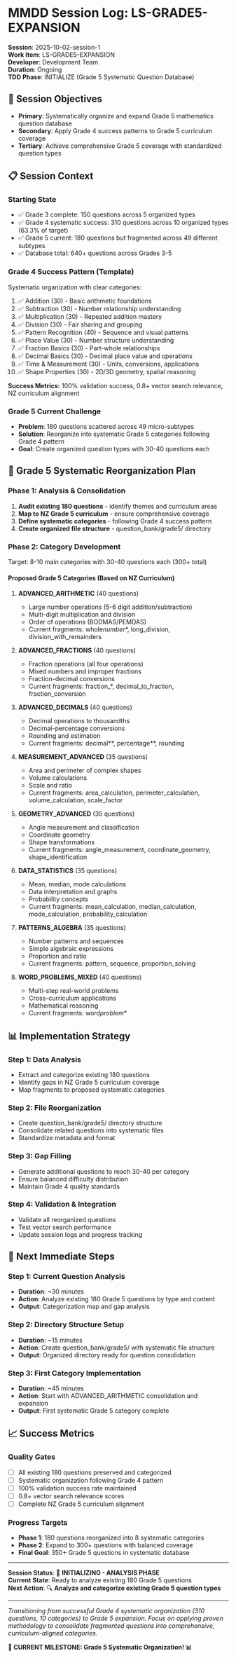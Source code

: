 # MMDD Session Log: LS-GRADE5-EXPANSION

**Session**: 2025-10-02-session-1  
**Work Item**: LS-GRADE5-EXPANSION  
**Developer**: Development Team  
**Duration**: Ongoing  
**TDD Phase**: INITIALIZE (Grade 5 Systematic Question Database)

## 🎯 **Session Objectives**

-   **Primary**: Systematically organize and expand Grade 5 mathematics question database
-   **Secondary**: Apply Grade 4 success patterns to Grade 5 curriculum coverage
-   **Tertiary**: Achieve comprehensive Grade 5 coverage with standardized question types

## 📋 **Session Context**

### **Starting State**

-   ✅ Grade 3 complete: 150 questions across 5 organized types
-   ✅ Grade 4 systematic success: 310 questions across 10 organized types (63.3% of target)
-   ✅ Grade 5 current: 180 questions but fragmented across 49 different subtypes
-   ✅ Database total: 640+ questions across Grades 3-5

### **Grade 4 Success Pattern (Template)**

Systematic organization with clear categories:

1. ✅ Addition (30) - Basic arithmetic foundations
2. ✅ Subtraction (30) - Number relationship understanding
3. ✅ Multiplication (30) - Repeated addition mastery
4. ✅ Division (30) - Fair sharing and grouping
5. ✅ Pattern Recognition (40) - Sequence and visual patterns
6. ✅ Place Value (30) - Number structure understanding
7. ✅ Fraction Basics (30) - Part-whole relationships
8. ✅ Decimal Basics (30) - Decimal place value and operations
9. ✅ Time & Measurement (30) - Units, conversions, applications
10. ✅ Shape Properties (30) - 2D/3D geometry, spatial reasoning

**Success Metrics:** 100% validation success, 0.8+ vector search relevance, NZ curriculum alignment

### **Grade 5 Current Challenge**

-   **Problem**: 180 questions scattered across 49 micro-subtypes
-   **Solution**: Reorganize into systematic Grade 5 categories following Grade 4 pattern
-   **Goal**: Create organized question types with 30-40 questions each

## 🎯 **Grade 5 Systematic Reorganization Plan**

### **Phase 1: Analysis & Consolidation**

1. **Audit existing 180 questions** - identify themes and curriculum areas
2. **Map to NZ Grade 5 curriculum** - ensure comprehensive coverage
3. **Define systematic categories** - following Grade 4 success pattern
4. **Create organized file structure** - question_bank/grade5/ directory

### **Phase 2: Category Development**

Target: 8-10 main categories with 30-40 questions each (300+ total)

#### **Proposed Grade 5 Categories (Based on NZ Curriculum)**

1. **ADVANCED_ARITHMETIC** (40 questions)

    - Large number operations (5-6 digit addition/subtraction)
    - Multi-digit multiplication and division
    - Order of operations (BODMAS/PEMDAS)
    - Current fragments: whole*number*\*, long_division, division_with_remainders

2. **ADVANCED_FRACTIONS** (40 questions)

    - Fraction operations (all four operations)
    - Mixed numbers and improper fractions
    - Fraction-decimal conversions
    - Current fragments: fraction\_\*, decimal_to_fraction, fraction_conversion

3. **ADVANCED_DECIMALS** (40 questions)

    - Decimal operations to thousandths
    - Decimal-percentage conversions
    - Rounding and estimation
    - Current fragments: decimal*\*, percentage*\*, rounding

4. **MEASUREMENT_ADVANCED** (35 questions)

    - Area and perimeter of complex shapes
    - Volume calculations
    - Scale and ratio
    - Current fragments: area_calculation, perimeter_calculation, volume_calculation, scale_factor

5. **GEOMETRY_ADVANCED** (35 questions)

    - Angle measurement and classification
    - Coordinate geometry
    - Shape transformations
    - Current fragments: angle_measurement, coordinate_geometry, shape_identification

6. **DATA_STATISTICS** (35 questions)

    - Mean, median, mode calculations
    - Data interpretation and graphs
    - Probability concepts
    - Current fragments: mean_calculation, median_calculation, mode_calculation, probability_calculation

7. **PATTERNS_ALGEBRA** (35 questions)

    - Number patterns and sequences
    - Simple algebraic expressions
    - Proportion and ratio
    - Current fragments: pattern, sequence, proportion_solving

8. **WORD_PROBLEMS_MIXED** (40 questions)
    - Multi-step real-world problems
    - Cross-curriculum applications
    - Mathematical reasoning
    - Current fragments: word*problem*\*

## 📊 **Implementation Strategy**

### **Step 1: Data Analysis**

-   Extract and categorize existing 180 questions
-   Identify gaps in NZ Grade 5 curriculum coverage
-   Map fragments to proposed systematic categories

### **Step 2: File Reorganization**

-   Create question_bank/grade5/ directory structure
-   Consolidate related questions into systematic files
-   Standardize metadata and format

### **Step 3: Gap Filling**

-   Generate additional questions to reach 30-40 per category
-   Ensure balanced difficulty distribution
-   Maintain Grade 4 quality standards

### **Step 4: Validation & Integration**

-   Validate all reorganized questions
-   Test vector search performance
-   Update session logs and progress tracking

## 🚀 **Next Immediate Steps**

### **Step 1: Current Question Analysis**

-   **Duration**: ~30 minutes
-   **Action**: Analyze existing 180 Grade 5 questions by type and content
-   **Output**: Categorization map and gap analysis

### **Step 2: Directory Structure Setup**

-   **Duration**: ~15 minutes
-   **Action**: Create question_bank/grade5/ with systematic file structure
-   **Output**: Organized directory ready for question consolidation

### **Step 3: First Category Implementation**

-   **Duration**: ~45 minutes
-   **Action**: Start with ADVANCED_ARITHMETIC consolidation and expansion
-   **Output**: First systematic Grade 5 category complete

## 📈 **Success Metrics**

### **Quality Gates**

-   [ ] All existing 180 questions preserved and categorized
-   [ ] Systematic organization following Grade 4 pattern
-   [ ] 100% validation success rate maintained
-   [ ] 0.8+ vector search relevance scores
-   [ ] Complete NZ Grade 5 curriculum alignment

### **Progress Targets**

-   **Phase 1**: 180 questions reorganized into 8 systematic categories
-   **Phase 2**: Expand to 300+ questions with balanced coverage
-   **Final Goal**: 350+ Grade 5 questions in systematic database

---

**Session Status**: 🚀 **INITIALIZING - ANALYSIS PHASE**  
**Current State**: Ready to analyze existing 180 Grade 5 questions  
**Next Action**: 🔍 **Analyze and categorize existing Grade 5 question types**

---

_Transitioning from successful Grade 4 systematic organization (310 questions, 10 categories) to Grade 5 expansion. Focus on applying proven methodology to consolidate fragmented questions into comprehensive, curriculum-aligned categories._

**🎯 CURRENT MILESTONE: Grade 5 Systematic Organization! 📊**
